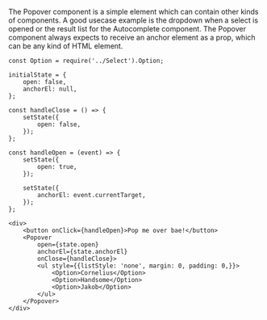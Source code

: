The Popover component is a simple element which can contain other kinds of components. A good usecase example 
is the dropdown when a select is opened or the result list for the Autocomplete component. The Popover component
always expects to receive an anchor element as a prop, which can be any kind of HTML element.

```
const Option = require('../Select').Option;

initialState = {
    open: false,
    anchorEl: null,
};

const handleClose = () => {
    setState({
        open: false,
    });
};

const handleOpen = (event) => {
    setState({
        open: true,
    });

    setState({
        anchorEl: event.currentTarget,
    });
};

<div>
    <button onClick={handleOpen}>Pop me over bae!</button>
    <Popover
        open={state.open}
        anchorEl={state.anchorEl}
        onClose={handleClose}>
        <ul style={{listStyle: 'none', margin: 0, padding: 0,}}>
            <Option>Cornelius</Option>
            <Option>Handsome</Option>
            <Option>Jakob</Option>
        </ul>
    </Popover>
</div>
```
